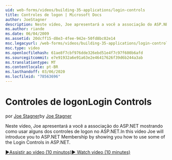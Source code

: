 ```yaml
---
uid: web-forms/videos/building-35-applications/login-controls
title: Controles de logon | Microsoft Docs
author: JoeStagner
description: Neste vídeo, Joe apresentará a você a associação do ASP.NET mostrando como usar alguns dos controles de logon no ASP.NET.
ms.author: riande
ms.date: 06/04/2009
ms.assetid: 20dcff15-d8e3-4fee-942e-50fd8bc02e14
msc.legacyurl: /web-forms/videos/building-35-applications/login-controls
msc.type: video
ms.openlocfilehash: 61ae8f7cbf976dde326ebd51e4f7c97f600b6afd
ms.sourcegitcommit: e7e91932a6e91a63e2e46417626f39d6b244a3ab
ms.translationtype: MT
ms.contentlocale: pt-BR
ms.lasthandoff: 03/06/2020
ms.locfileid: "78563696"
---
```

# <a name="login-controls"></a><span data-ttu-id="e0138-103">Controles de logon</span><span class="sxs-lookup"><span data-stu-id="e0138-103">Login Controls</span></span>

<span data-ttu-id="e0138-104">por [Joe Stagner](https://github.com/JoeStagner)</span><span class="sxs-lookup"><span data-stu-id="e0138-104">by [Joe Stagner](https://github.com/JoeStagner)</span></span>

<span data-ttu-id="e0138-105">Neste vídeo, Joe apresentará a você a associação do ASP.NET mostrando como usar alguns dos controles de logon no ASP.NET.</span><span class="sxs-lookup"><span data-stu-id="e0138-105">In this video Joe will introduce you to ASP.NET Membership by showing you how to use some of the Login Controls in ASP.NET.</span></span>

[<span data-ttu-id="e0138-106">&#9654;Assistir ao vídeo (10 minutos)</span><span class="sxs-lookup"><span data-stu-id="e0138-106">&#9654; Watch video (10 minutes)</span></span>](https://channel9.msdn.com/Blogs/ASP-NET-Site-Videos/login-controls)
